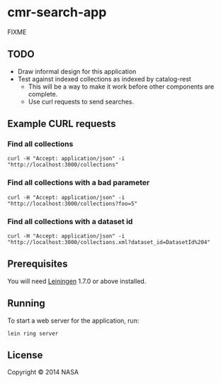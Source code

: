 # cmr-search-app

FIXME

## TODO

  * Draw informal design for this application
  * Test against indexed collections as indexed by catalog-rest
    * This will be a way to make it work before other components are complete.
    * Use curl requests to send searches.


## Example CURL requests


### Find all collections
```
curl -H "Accept: application/json" -i "http://localhost:3000/collections"
```

### Find all collections with a bad parameter
```
curl -H "Accept: application/json" -i "http://localhost:3000/collections?foo=5"
```

### Find all collections with a dataset id
```
curl -H "Accept: application/json" -i "http://localhost:3000/collections.xml?dataset_id=DatasetId%204"
```

## Prerequisites

You will need [Leiningen][1] 1.7.0 or above installed.

[1]: https://github.com/technomancy/leiningen

## Running

To start a web server for the application, run:

    lein ring server

## License

Copyright © 2014 NASA
